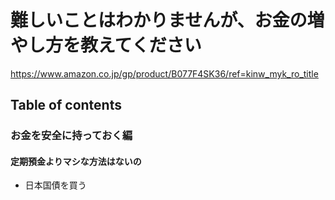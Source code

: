# 難しいことはわかりませんが、お金の増やし方を教えてください

<https://www.amazon.co.jp/gp/product/B077F4SK36/ref=kinw_myk_ro_title>

## Table of contents

### お金を安全に持っておく編

#### 定期預金よりマシな方法はないの

- 日本国債を買う
